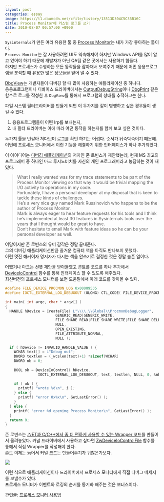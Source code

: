 ```yaml
---
layout: post
categories: essay
image: https://t1.daumcdn.net/cfile/tistory/13513D304C5C3BB16C
title: Process Monitor에 커스텀 로그를 쓰기
date: 2010-08-07 00:57:00 +0900
---
```


`Sysinternals`가 만든 여러 유용한 툴 중 [Process Monitor](/essay/2011/01/14/%ED%94%84%EB%A1%9C%EC%84%B8%EC%8A%A4-%EB%AA%A8%EB%8B%88%ED%84%B0-%EC%82%AC%EC%9A%A9%EB%B2%95.html)는 내가 가장 좋아하는 툴이다.  
`Process Monitor`는 잘 사용하려면 UI도 익숙해져야 하지만 Windows API를 많이 알고 있어야 하기 때문에 개발자가 아닌 QA팀 같은 곳에서는 사용하기 힘들다.  
하지만 프로세스가 수행하는 모든 동작들을 잡아채서 보여주기 때문에 어떤 응용프로그램을 분석할 때 유용한 많은 정보들을 얻어 낼 수 있다.

[DbgView](https://docs.microsoft.com/en-us/sysinternals/downloads/debugview)는 개발자들이 디버깅 할 때 많이 사용하는 애플리케이션 중 하나다.  
응용프로그램이나 디바이스 드라이버에서는 [OutputDebugString](https://docs.microsoft.com/en-us/windows/win32/api/debugapi/nf-debugapi-outputdebugstringw)이나 [DbgPrint](https://docs.microsoft.com/en-us/windows-hardware/drivers/ddi/wdm/nf-wdm-dbgprint) 같은 함수로 로그를 작성한 후 `DbgView`를 통해서 프로그램의 상태를 추적하고는 한다.

파일 시스템 필터드라이버를 만들게 되면 이 두가지를 같이 병행하고 싶은 경우들이 생길 수 있다.  
1. 응용프로그램들이 어떤 Irp를 보내는지, 
2. 내 필터 드라이버는 이에 따라 어떤 동작을 하는지를 함께 보고 싶은 것이다.

두가지 툴을 번갈아 쳐다보며 로그를 확인 하기는 어렵다. 순서가 뒤죽박죽이기 때문에.  
이번에 프로세스 모니터에서 이런 기능을 해결하기 위한 인터페이스가 하나 추가되었다.

이 아이디어는 [디버깅 애플리케이션](/programming/2008/04/06/debugging-applications-for-windows.html)의 저자인 존 로빈스가 제안했는데, 현재 MS 최고의 프로그래머 중 하나인 마크 루시노비치를 자신의 개인 프로그래머라고 농담하는 것이 재밌다.

> What I really wanted was for my trace statements to be part of the Process Monitor viewing so that way it would be trivial mapping the I/O activity to operations in my code.  
> Fortunately, I have a personal developer at my disposal that is keen to tackle these kinds of challenges.  
> He’s a very nice guy named Mark Russinovich who happens to be the author of Process Monitor.  
> Mark is always eager to hear feature requests for his tools and I think he’s implemented at least 30 features in Sysinternals tools over the years that I thought would be great to have.  
> Don’t hesitate to email Mark with feature ideas so he can be your personal developer as well.

여담이지만 존 로빈스의 유머 감각은 정말 끝내준다.  
그의 디버깅 애플리케이션만큼 즐거운 컴퓨터 책을 아직도 만나보지 못했다.  
이런 멋진 해커이자 명저자가 다시는 책을 안쓰기로 결정한 것은 정말 슬픈 일이다.

어쨌거나 마크는 선뜻 제안을 받아들였고 콘트롤 코드를 하나 추가해서 [DeviceIoControl](https://docs.microsoft.com/en-us/windows/win32/api/ioapiset/nf-ioapiset-deviceiocontrol) 함수를 통해 인터페이스 할 수 있도록 해주었다.  
최신버전의 프로세스 모니터를 보면 도움말에서 아래 코드를 찾아볼 수 있다.

```c++
#define FILE_DEVICE_PROCMON_LOG 0x00009535
#define IOCTL_EXTERNAL_LOG_DEBUGOUT (ULONG) CTL_CODE( FILE_DEVICE_PROCMON_LOG, 0x81, METHOD_BUFFERED, FILE_WRITE_ACCESS )
 
int main( int argc, char * argv[] )
{
  HANDLE hDevice = CreateFile( L"\\\\.\\Global\\ProcmonDebugLogger", 
                       GENERIC_READ|GENERIC_WRITE,
                       FILE_SHARE_READ|FILE_SHARE_WRITE|FILE_SHARE_DELETE,
                       NULL,
                       OPEN_EXISTING,
                       FILE_ATTRIBUTE_NORMAL,
                       NULL );
 
  if ( hDevice != INVALID_HANDLE_VALUE ) {
    WCHAR text[] = L"Debug out";
    DWORD textlen = (_wcslen(text)+1) *sizeof(WCHAR)
    DWORD nb = 0;
 
    BOOL ok = DeviceIoControl( hDevice,
               IOCTL_EXTERNAL_LOG_DEBUGOUT, text, textlen, NULL, 0, &nb, NULL );
 
    if ( ok ) {
      printf( "wrote %d\n", i );
    } else {
      printf( "error 0x%x\n", GetLastError() );
    }
  } else {
    printf( "error %d opening Process Monitor\n", GetLastError() );
  }
  return 0;
}
```

존 로빈스는 [.NET과 C/C++에서 좀 더 편하게 사용할 수 있는 Wrapper 코드](https://github.com/Wintellect/ProcMonDebugOutput)를 만들어서 올려놓았다.
커널 드라이버에서 사용하고 싶다면 [ZwDeviceIoControlFile](https://docs.microsoft.com/en-us/windows-hardware/drivers/ddi/ntifs/nf-ntifs-zwdeviceiocontrolfile) 함수를 통해서 직접 Wrapper를 작성해야 한다.  
존도 이제는 늙어서 커널 코드는 만들어주기가 귀찮은가보다.

![](https://t1.daumcdn.net/cfile/tistory/13513D304C5C3BB16C)

이런 식으로 애플리케이션이나 드라이버에서 프로세스 모니터에게 직접 디버그 메세지를 보낼수가 있다.  
프로세스 모니터가 이벤트와 로깅의 순서를 동기화 해주는 것은 보너스이다.

관련글: [프로세스 모니터 사용법](/essay/2011/01/14/%ED%94%84%EB%A1%9C%EC%84%B8%EC%8A%A4-%EB%AA%A8%EB%8B%88%ED%84%B0-%EC%82%AC%EC%9A%A9%EB%B2%95.html)